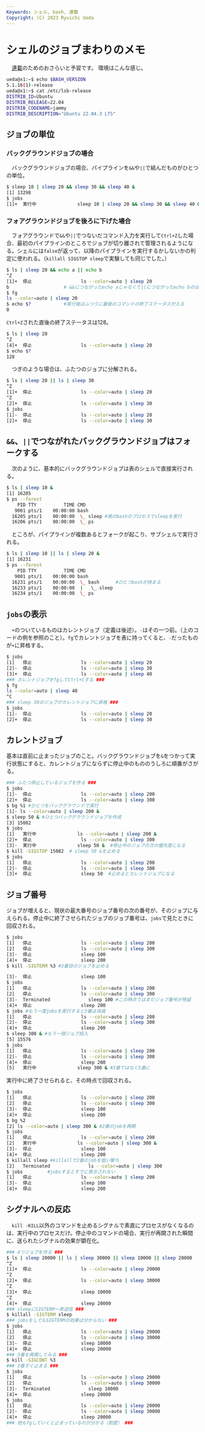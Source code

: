```yaml
---
Keywords: シェル, bash, 連載
Copyright: (C) 2023 Ryuichi Ueda
---
```


# シェルのジョブまわりのメモ 

　[連載](/?page=sd_rusty_bash)のためのおさらいと予習です。
環境はこんな感じ。

```bash
ueda@x1:~$ echo $BASH_VERSION
5.1.16(1)-release
ueda@x1:~$ cat /etc/lsb-release
DISTRIB_ID=Ubuntu
DISTRIB_RELEASE=22.04
DISTRIB_CODENAME=jammy
DISTRIB_DESCRIPTION="Ubuntu 22.04.3 LTS"
```

## ジョブの単位

### バックグラウンドジョブの場合

　バックグラウンドジョブの場合、パイプラインを`&&`や`||`で結んだものがひとつの単位。

```bash
$ sleep 10 | sleep 20 && sleep 30 && sleep 40 &
[1] 13298
$ jobs
[1]+  実行中               sleep 10 | sleep 20 && sleep 30 && sleep 40 &
```

### フォアグラウンドジョブを後ろに下げた場合

　フォアグラウンドで`&&`や`||`でつないだコマンド入力を実行して`Ctrl+Z`した場合、最初のパイプラインのところでジョブが切り離されて管理されるようになる。シェルには`false`が返って、以降のパイプラインを実行するかしないかの判定に使われる。（`killall SIGSTOP sleep`で実験しても同じでした。）

```bash
$ ls | sleep 20 && echo a || echo b
^Z
[1]+  停止                  ls --color=auto | sleep 20
b                    # &&につながったecho aじゃなくて||につながったecho bのほうが実行される
$ fg
ls --color=auto | sleep 20
$ echo $?            #実行後はふつうに最後のコマンドの終了ステータスが入る
0
```

`Ctrl+Z`された直後の終了ステータスは128。

```bash
$ ls | sleep 20
^Z
[4]+  停止                  ls --color=auto | sleep 20
$ echo $?
128
```

　つぎのような場合は、ふたつのジョブに分解される。

```bash
$ ls | sleep 20 || ls | sleep 30
^Z
[1]+  停止                  ls --color=auto | sleep 20
^Z
[2]+  停止                  ls --color=auto | sleep 30
$ jobs
[1]-  停止                  ls --color=auto | sleep 20
[2]+  停止                  ls --color=auto | sleep 30
```

## `&&`、`||`でつながれたバックグラウンドジョブはフォークする

　次のように、基本的にバックグラウンドジョブは表のシェルで直接実行される。

```bash
$ ls | sleep 10 &
[1] 16205
$ ps --forest
    PID TTY          TIME CMD
   9001 pts/1    00:00:00 bash
  16205 pts/1    00:00:00  \_ sleep #表のbashのプロセスでsleepを実行
  16206 pts/1    00:00:00  \_ ps
```

　ところが、パイプラインが複数あるとフォークが起こり、サブシェルで実行される。

```bash
$ ls | sleep 10 || ls | sleep 20 &
[1] 16231
$ ps --forest
    PID TTY          TIME CMD
   9001 pts/1    00:00:00 bash
  16231 pts/1    00:00:00  \_ bash      #ひとつbashが挟まる
  16233 pts/1    00:00:00  |   \_ sleep
  16234 pts/1    00:00:00  \_ ps
```


## `jobs`の表示

　`+`のついているものはカレントジョブ（定義は後述）。`-`はその一つ前。（上のコードの例を参照のこと）。`fg`でカレントジョブを表に持ってくると、`-`だったものが`+`に昇格する。

```bash
$ jobs
[1]   停止                  ls --color=auto | sleep 20
[2]-  停止                  ls --color=auto | sleep 30
[3]+  停止                  ls --color=auto | sleep 40
### カレントジョブをfgしてCtrl+Cする ###
$ fg
ls --color=auto | sleep 40
^C
### sleep 30のジョブがカレントジョブに昇格 ###
$ jobs
[1]-  停止                  ls --color=auto | sleep 20
[2]+  停止                  ls --color=auto | sleep 30
```

## カレントジョブ

基本は直前に止まったジョブのこと。バックグラウンドジョブを`&`をつかって実行状態にすると、カレントジョブにならずに停止中のもののうしろに順番がさがる。

```bash
### ふたつ停止しているジョブを作る ###
$ jobs
[1]-  停止                  ls --color=auto | sleep 200
[2]+  停止                  ls --color=auto | sleep 300
$ bg %1 #ひとつをバックグラウンドで実行
[1]- ls --color=auto | sleep 200 &
$ sleep 50 & #ひとつバックグラウンドジョブを作成
[3] 15082
$ jobs
[1]   実行中               ls --color=auto | sleep 200 &
[2]+  停止                  ls --color=auto | sleep 300
[3]-  実行中               sleep 50 &  #停止中のジョブの次の優先度になる
$ kill -SIGSTOP 15082  # sleep 50 &を止める
$ jobs
[1]   停止                  ls --color=auto | sleep 200
[2]-  停止                  ls --color=auto | sleep 300
[3]+  停止                  sleep 50  #止めるとカレントジョブになる
```

## ジョブ番号

ジョブが増えると、現状の最大番号のジョブ番号の次の番号が、そのジョブに与えられる。停止中に終了させられたジョブのジョブ番号は、`jobs`で見たときに回収される。

```bash
$ jobs
[1]   停止                  ls --color=auto | sleep 200
[2]   停止                  ls --color=auto | sleep 300
[3]-  停止                  sleep 100
[4]+  停止                  sleep 200
$ kill -SIGTERM %3 #3番目のジョブを止める

[3]-  停止                  sleep 100
$ jobs
[1]   停止                  ls --color=auto | sleep 200
[2]   停止                  ls --color=auto | sleep 300
[3]-  Terminated              sleep 100 #この時点ではまだジョブ番号が残留
[4]+  停止                  sleep 200
$ jobs #もう一度jobsを実行すると3番は消滅
[1]   停止                  ls --color=auto | sleep 200
[2]-  停止                  ls --color=auto | sleep 300
[4]+  停止                  sleep 200 
$ sleep 300 & #もう一個ジョブ投入
[5] 15576
$ jobs
[1]   停止                  ls --color=auto | sleep 200
[2]-  停止                  ls --color=auto | sleep 300
[4]+  停止                  sleep 200
[5]   実行中               sleep 300 & #3番ではなく5番に
```


実行中に終了させられると、その時点で回収される。

```bash
$ jobs
[1]   停止                  ls --color=auto | sleep 200
[2]   停止                  ls --color=auto | sleep 300
[3]-  停止                  sleep 100
[4]+  停止                  sleep 200
$ bg %2
[2] ls --color=auto | sleep 300 & #2番のjobを再開
$ jobs
[1]   停止                  ls --color=auto | sleep 200
[2]   実行中               ls --color=auto | sleep 300 &
[3]-  停止                  sleep 100
[4]+  停止                  sleep 200
$ killall sleep #killallで2番のjobを狙い撃ち
[2]   Terminated              ls --color=auto | sleep 300
$ jobs         #jobsするとすでに表示されない
[1]   停止                  ls --color=auto | sleep 200
[3]-  停止                  sleep 100
[4]+  停止                  sleep 200
```


## シグナルへの反応

　`kill -KILL`以外のコマンドを止めるシグナルで素直にプロセスがなくなるのは、実行中のプロセスだけ。停止中のコマンドの場合、実行が再開された瞬間に、送られたシグナルの効果が顕在化。

```bash
### 4つジョブを作る ###
$ ls | sleep 20000 || ls | sleep 30000 || sleep 10000 || sleep 20000
^Z
[1]+  停止                  ls --color=auto | sleep 20000
^Z
[2]+  停止                  ls --color=auto | sleep 30000
^Z
[3]+  停止                  sleep 10000
^Z
[4]+  停止                  sleep 20000
### sleepにSIGTERM一斉送信 ###
$ killall -SIGTERM sleep
### jobsをしてもSIGTERMの効果は分からない ###
$ jobs
[1]   停止                  ls --color=auto | sleep 20000
[2]   停止                  ls --color=auto | sleep 30000
[3]-  停止                  sleep 10000
[4]+  停止                  sleep 20000
### 3番を再開してみる ###
$ kill -SIGCONT %3
### 3番すぐ止まる ###
$ jobs
[1]   停止                  ls --color=auto | sleep 20000
[2]   停止                  ls --color=auto | sleep 30000
[3]-  Terminated              sleep 10000
[4]+  停止                  sleep 20000
$ jobs
[1]   停止                  ls --color=auto | sleep 20000
[2]-  停止                  ls --color=auto | sleep 30000
[4]+  停止                  sleep 20000
### 他もfgしていくと止まっているのが分かる（割愛） ###
```

